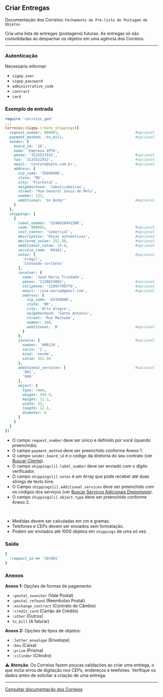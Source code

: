 ## Criar Entregas

Documentação dos Correios: `Fechamento de Pré-lista de Postagem de Objetos`

Cria uma lista de entregas (postagens) futuras. As entregas só são consolidadas ao despachar os objetos em uma agência dos
Correios. 

____

### Autenticação
Necessário informar:
* `sigep_user`
* `sigep_password`
* `administrative_code`
* `contract`
* `card`

### Exemplo de entrada

```ruby
require 'correios_gem'
...
Correios::Sigep.create_shippings({
  request_number: 000001,                                   #opcional
  payment_method: :to_bill,                                 #opcional  
  sender: {
    board_id: '10',
    name: 'Empresa XPTO',
    phone: '3125522552',                                    #opcional
    fax: '3125522552',                                      #opcional
    email: 'contato@xpto.com.br',                           #opcional
    address: {
      zip_code: '35690000',
      state: 'MG',
      city: 'Florestal',
      neighborhood: 'Jabuticabeiras',
      street: 'Rua General Souza de Melo',
      number: 123,
      additional: '3o Andar'                                #opcional
    }
  },
  shippings: [
    {
      label_number: 'SZ460209415BR',
      code: 000001,                                         #opcional
      cost_center: 'Comercial',                             #opcional
      description: 'Peças automotivas',                     #opcional
      declared_value: 352.50,                               #opcional
      additional_value: 10.0,                               #opcional
      service_code: '04162',
      notes: [                                              #opcional
        'Frágil',
        'Conteúdo cortante'
      ],
      receiver: {
        name: 'José Maria Trindade',
        phone: '1138833883',                                #opcional
        cellphone: '11997799779',                           #opcional
        email: 'jose.maria@gmail.com',                      #opcional
        address: {
          zip_code: '69350000',
          state: 'RR',
          city: 'Alto Alegre',
          neighborhood: 'Santo Antonio',
          street: 'Rua Machado',
          number: 200,
          additional: 'B'                                   #opcional
        }
      },
      invoice: {                                            #opcional
        number: '000120',
        serie: '1',
        kind: 'venda',
        value: 352.50
      },
      additional_services: [                                #opcional
        '001',
        '049'
      ],
      object: {
        type: :box,
        weight: 350.5,
        height: 11.2,
        width: 23,
        length: 12.1,
        diameter: 0
      }
    }
  ]
})
```
* O campo `request_number` deve ser único e definido por você (quando preenchido).
* O campo `payment_method` deve ser preenchido conforme Anexo 1.
* O campo `sender.board_id` é o código da diretoria do seu contrato (ver [Buscar Cliente](SEARCH_CUSTOMER.md)). 
* O campo `shippings[i].label_number` deve ser enviado com o dígito verificador.
* O campo `shippings[i].notes` é um Array que pode receber até duas strings de texto livre.
* O Campo `shippings[i].additional_services` deve ser preenchido com os códigos dos serviços (ver [Buscar Serviços Adicionais Disponíveis](SEARCH_AVAILABLE_ADDITIONAL_SERVICES.md)).
* O campo `shippings[i].object.type` deve ser preenchido conforme Anexo 2.

‌‌ 
* Medidas devem ser calculadas em cm e gramas.
* Telefones e CEPs devem ser enviados sem formatação.
* Podem ser enviados até 1000 objetos em `shippings` de uma só vez.

### Saída

```ruby
{
  :request_id => '101001'
}
```

### Anexos

__Anexo 1:__
Opções de formas de pagamento:
* `:postal_vouncher` (Vale Postal)
* `:postal_refound` (Reembolso Postal)
* `:exchange_contract` (Contrato de Câmbio)
* `:credit_card` (Cartão de Crédito)
* `:other` (Outros)
* `to_bill` (A faturar)

__Anexo 2:__
Opções de tipos de objetos:
* `:letter_envelope` (Envelope)
* `:box` (Caixa)
* `:prism` (Prisma)
* `:cilinder` (Cilindro)

⚠️ __Atenção__: Os Correios fazem poucas validações ao criar uma entrega, o que inclui erros de digitação nos CEPs, endereços e telefones. Verifique os dados antes de solicitar a criação de uma entrega.

---

[Consultar documentação dos Correios](CORREIOS_DOCUMENT.pdf)
